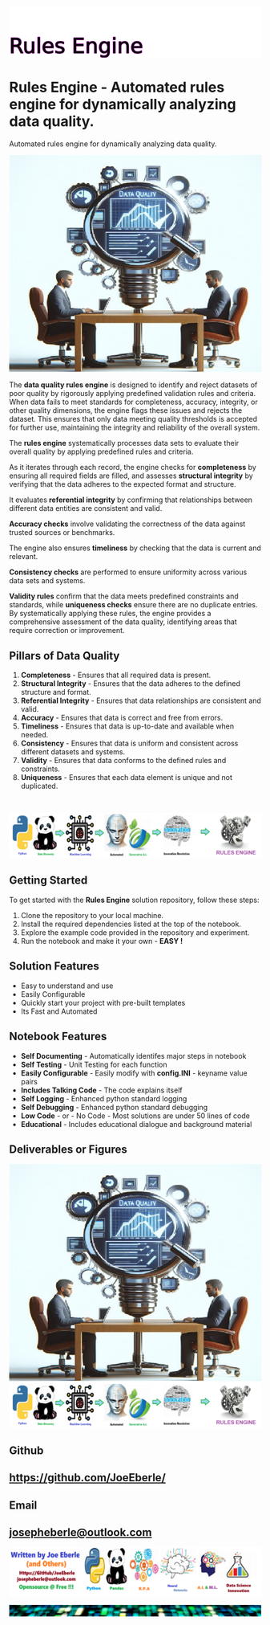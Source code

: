 
![Image image_filename](solution_sign.png)

# Rules Engine - Automated rules engine for dynamically analyzing data quality.
Automated rules engine for dynamically analyzing data quality.

![Image image_filename](code.png)

The **data quality rules engine** is designed to identify and reject datasets of poor quality by rigorously applying predefined validation rules and criteria. When data fails to meet standards for completeness, accuracy, integrity, or other quality dimensions, the engine flags these issues and rejects the dataset. This ensures that only data meeting quality thresholds is accepted for further use, maintaining the integrity and reliability of the overall system.

The **rules engine** systematically processes data sets to evaluate their overall quality by applying predefined rules and criteria. 

As it iterates through each record, the engine checks for **completeness** by ensuring all required fields are filled, and assesses **structural integrity** by verifying that the data adheres to the expected format and structure. 

It evaluates **referential integrity** by confirming that relationships between different data entities are consistent and valid. 

**Accuracy checks** involve validating the correctness of the data against trusted sources or benchmarks. 

The engine also ensures **timeliness** by checking that the data is current and relevant. 

**Consistency checks** are performed to ensure uniformity across various data sets and systems. 

**Validity rules** confirm that the data meets predefined constraints and standards, while **uniqueness checks** ensure there are no duplicate entries. By systematically applying these rules, the engine provides a comprehensive assessment of the data quality, identifying areas that require correction or improvement.


 ## Pillars of Data Quality 
 1. **Completeness** - Ensures that all required data is present. 
  2. **Structural Integrity** - Ensures that the data adheres to the defined structure and format. 
  3. **Referential Integrity** - Ensures that data relationships are consistent and valid. 
  4. **Accuracy** - Ensures that data is correct and free from errors. 
  5. **Timeliness** - Ensures that data is up-to-date and available when needed. 
  6. **Consistency** - Ensures that data is uniform and consistent across different datasets and systems. 
  7. **Validity** - Ensures that data conforms to the defined rules and constraints. 
  8. **Uniqueness** - Ensures that each data element is unique and not duplicated. 
 <br>

![Image image_filename](sample.png)

## Getting Started
To get started with the **Rules Engine** solution repository, follow these steps:
1. Clone the repository to your local machine.
2. Install the required dependencies listed at the top of the notebook.
3. Explore the example code provided in the repository and experiment.
4. Run the notebook and make it your own - **EASY !**
    
## Solution Features
- Easy to understand and use  
- Easily Configurable 
- Quickly start your project with pre-built templates
- Its Fast and Automated

## Notebook Features
- **Self Documenting** - Automatically identifes major steps in notebook 
- **Self Testing** - Unit Testing for each function
- **Easily Configurable** - Easily modify with **config.INI** - keyname value pairs
- **Includes Talking Code** - The code explains itself 
- **Self Logging** - Enhanced python standard logging   
- **Self Debugging** - Enhanced python standard debugging
- **Low Code** - or - No Code  - Most solutions are under 50 lines of code
- **Educational** - Includes educational dialogue and background material
    
## Deliverables or Figures
 ![additional_image](data_quality.png)  <br>![additional_image](rules_engine.png)  <br>
    

## Github    
## https://github.com/JoeEberle/ 

## Email 
## josepheberle@outlook.com 

    
![Developer](developer.png)

![Brand](brand.png)
    